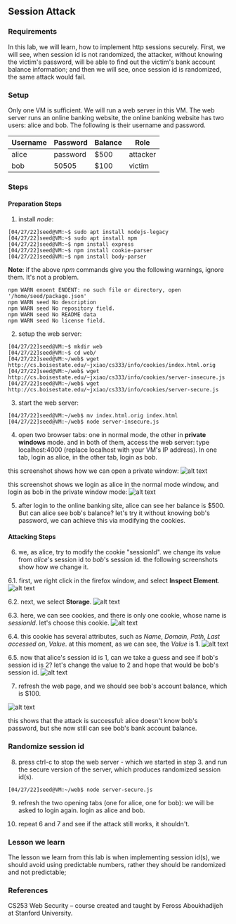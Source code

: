 ## Session Attack

### Requirements 

In this lab, we will learn, how to implement http sessions securely. First, we will see, when session id is not randomized, the attacker, without knowing the victim's password, will be able to find out the victim's bank account balance information; and then we will see, once session id is randomized, the same attack would fail.

### Setup

Only one VM is sufficient. We will run a web server in this VM. The web server runs an online banking website, the online banking website has two users: alice and bob. The following is their username and password.

|  Username |  Password  | Balance | Role     |
|-----------|------------|---------|----------|
|  alice    |  password  | $500    | attacker |
|  bob      |  50505     | $100    | victim   |

### Steps

#### Preparation Steps

1. install *node*:

```console
[04/27/22]seed@VM:~$ sudo apt install nodejs-legacy
[04/27/22]seed@VM:~$ sudo apt install npm
[04/27/22]seed@VM:~$ npm install express
[04/27/22]seed@VM:~$ npm install cookie-parser
[04/27/22]seed@VM:~$ npm install body-parser
```

**Note**: if the above *npm* commands give you the following warnings, ignore them. It's not a problem.

```console
npm WARN enoent ENOENT: no such file or directory, open '/home/seed/package.json'
npm WARN seed No description
npm WARN seed No repository field.
npm WARN seed No README data
npm WARN seed No license field.
```

2. setup the web server:

```console
[04/27/22]seed@VM:~$ mkdir web 
[04/27/22]seed@VM:~$ cd web/
[04/27/22]seed@VM:~/web$ wget http://cs.boisestate.edu/~jxiao/cs333/info/cookies/index.html.orig
[04/27/22]seed@VM:~/web$ wget http://cs.boisestate.edu/~jxiao/cs333/info/cookies/server-insecure.js
[04/27/22]seed@VM:~/web$ wget http://cs.boisestate.edu/~jxiao/cs333/info/cookies/server-secure.js
```

3. start the web server:
```console
[04/27/22]seed@VM:~/web$ mv index.html.orig index.html
[04/27/22]seed@VM:~/web$ node server-insecure.js
```

4. open two browser tabs: one in normal mode, the other in **private windows** mode. and in both of them, access the web server: type localhost:4000 (replace localhost with your VM's IP address). In one tab, login as alice, in the other tab, login as bob. 

this screenshot shows how we can open a private window:
![alt text](lab-sessions-private-window.png "open a private window")

this screenshot shows we login as alice in the normal mode window, and login as bob in the private window mode:
![alt text](lab-sessions-two-accounts-active.png "login as alice and login as bob")

5. after login to the online banking site, alice can see her balance is $500. But can alice see bob's balance? let's try it without knowing bob's password, we can achieve this via modifying the cookies.

#### Attacking Steps

6. we, as alice, try to modify the cookie "sessionId". we change its value from *alice*'s session id to *bob*'s session id. the following screenshots show how we change it.

6.1. first, we right click in the firefox window, and select **Inspect Element**.
![alt text](lab-sessions-cookie-modify-p0.png "right click")

6.2. next, we select **Storage**.
![alt text](lab-sessions-cookie-modify-p1.png "select storage")

6.3. here, we can see cookies, and there is only one cookie, whose name is *sessionId*. let's choose this cookie.
![alt text](lab-sessions-cookie-modify-p2.png "select the cookie 'sessionId'")

6.4. this cookie has several attributes, such as *Name*, *Domain*, *Path*, *Last accessed on*, *Value*. at this moment, as we can see, the *Value* is **1**.
![alt text](lab-sessions-cookie-modify-p3.png "find the cookie value")

6.5. now that alice's session id is 1, can we take a guess and see if bob's session id is 2? let's change the value to 2 and hope that would be bob's session id.
![alt text](lab-sessions-cookie-modify-p4.png "change the value to bob")

7. refresh the web page, and we should see bob's account balance, which is $100.

![alt text](lab-sessions-bob-balance.png "bob's balance")

this shows that the attack is successful: alice doesn't know bob's password, but she now still can see bob's bank account balance.

### Randomize session id

8. press ctrl-c to stop the web server - which we started in step 3. and run the secure version of the server, which produces randomized session id(s).

```console
[04/27/22]seed@VM:~/web$ node server-secure.js
```

9. refresh the two opening tabs (one for alice, one for bob): we will be asked to login again. login as alice and bob.

10. repeat 6 and 7 and see if the attack still works, it shouldn't.

### Lesson we learn

The lesson we learn from this lab is when implementing session id(s), we should avoid using predictable numbers, rather they should be randomized and not predictable;

### References

CS253 Web Security – course created and taught by Feross Aboukhadijeh at Stanford University.
